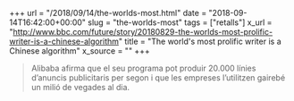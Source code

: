 +++
url = "/2018/09/14/the-worlds-most.html"
date = "2018-09-14T16:42:00+00:00"
slug = "the-worlds-most"
tags = ["retalls"]
x_url = "http://www.bbc.com/future/story/20180829-the-worlds-most-prolific-writer-is-a-chinese-algorithm"
title = "The world's most prolific writer is a Chinese algorithm"
x_source = ""
+++


> Alibaba afirma que el seu programa pot produir 20.000 línies d’anuncis publicitaris per segon i que les empreses l’utilitzen gairebé un milió de vegades al dia.
